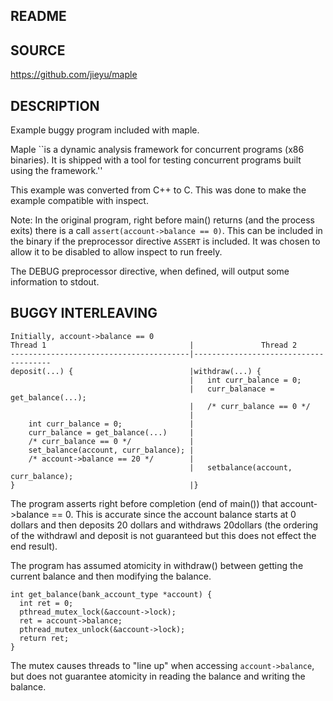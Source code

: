 ## README

## SOURCE
https://github.com/jieyu/maple

## DESCRIPTION
Example buggy program included with maple.

Maple ``is a dynamic analysis framework for concurrent programs (x86 binaries).
It is shipped with a tool for testing concurrent programs built using the
framework.''

This example was converted from C++ to C. This was done to make the example
compatible with inspect.

Note: In the original program, right before main() returns (and the process
exits) there is a call `assert(account->balance == 0)`. This can be included in
the binary if the preprocessor directive `ASSERT` is included. It was chosen to
allow it to be disabled to allow inspect to run freely.

The DEBUG preprocessor directive, when defined, will output some information to
stdout.

## BUGGY INTERLEAVING
~~~~~
Initially, account->balance == 0
Thread 1                                |               Thread 2
----------------------------------------|--------------------------------------
deposit(...) {                          |withdraw(...) {
                                        |   int curr_balance = 0;
                                        |   curr_balanace = get_balance(...);
                                        |   /* curr_balance == 0 */
                                        |
    int curr_balance = 0;               |
    curr_balance = get_balance(...)     |
    /* curr_balance == 0 */             |
    set_balance(account, curr_balance); |
    /* account->balance == 20 */        |
                                        |   setbalance(account, curr_balance);
}                                       |}
~~~~~

The program asserts right before completion (end of main()) that
account->balance == 0. This is  accurate since the account balance starts at 0
dollars and then deposits 20 dollars and withdraws 20dollars (the ordering of
the withdrawl and deposit is not guaranteed but this does not effect the end
result).

The program has assumed atomicity in withdraw() between getting the current
balance and then modifying the balance.

~~~~~
int get_balance(bank_account_type *account) {
  int ret = 0;
  pthread_mutex_lock(&account->lock);
  ret = account->balance;
  pthread_mutex_unlock(&account->lock);
  return ret;
}
~~~~~

The mutex causes threads to "line up" when accessing `account->balance`, but
does not guarantee atomicity in reading the balance and writing the balance.
